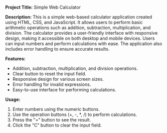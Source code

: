 **Project Title:** Simple Web Calculator

**Description:**
This is a simple web-based calculator application created using HTML, CSS, and JavaScript. It allows users to perform basic arithmetic operations such as addition, subtraction, multiplication, and division. The calculator provides a user-friendly interface with responsive design, making it accessible on both desktop and mobile devices. Users can input numbers and perform calculations with ease. The application also includes error handling to ensure accurate results.

**Features:**
- Addition, subtraction, multiplication, and division operations.
- Clear button to reset the input field.
- Responsive design for various screen sizes.
- Error handling for invalid expressions.
- Easy-to-use interface for performing calculations.

**Usage:**
1. Enter numbers using the numeric buttons.
2. Use the operation buttons (+, -, *, /) to perform calculations.
3. Press the "=" button to see the result.
4. Click the "C" button to clear the input field.
